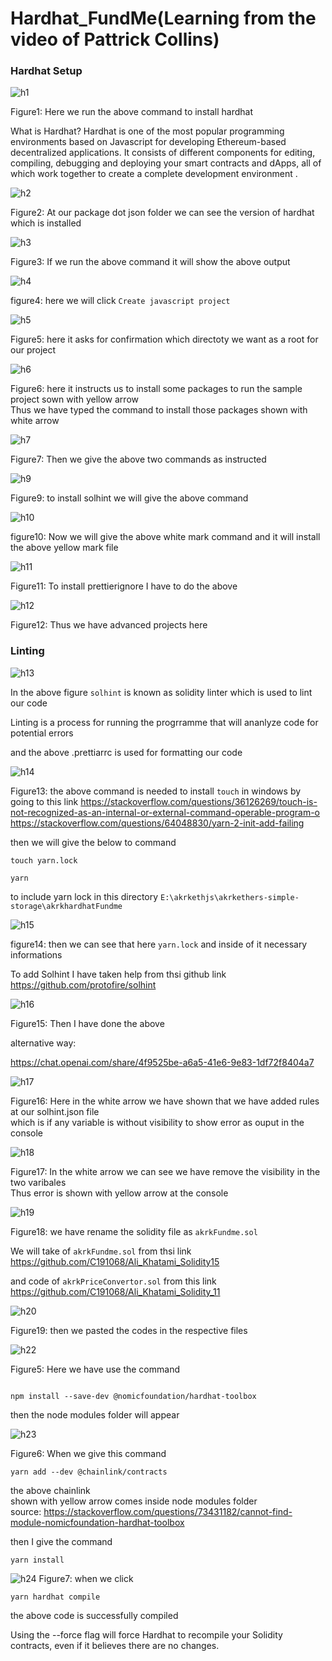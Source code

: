 # Hardhat_FundMe(Learning from the video of Pattrick Collins)

### Hardhat Setup

![h1](https://github.com/C191068/Ali_Khatami_Hardhat1/assets/89090776/4fcd03b3-15a3-4815-8c52-48e6e8cec05e)

Figure1: Here we run the above command to install hardhat <br>


What is Hardhat? Hardhat is one of the most popular programming environments based on Javascript for developing Ethereum-based decentralized applications. It consists of different components for editing, compiling, debugging and deploying your smart contracts and dApps, all of which work together to create a complete development environment
.<br>


![h2](https://github.com/C191068/Ali_Khatami_Hardhat1/assets/89090776/51f6002f-5039-48af-8728-55e7bb3e653b)

Figure2: At our package dot json folder we can see the version of hardhat which is installed <br>

![h3](https://github.com/C191068/Ali_Khatami_Hardhat1/assets/89090776/f919cf84-f8c1-4132-91de-fd5c7621eb7e)

Figure3: If we run the above command it will show the above output

![h4](https://github.com/C191068/Ali_Khatami_Hardhat1/assets/89090776/4b143ade-2765-47b2-bf2d-6bef952d1eab)

figure4: here we will click ```Create javascript project``` <br>

![h5](https://github.com/C191068/Ali_Khatami_Hardhat1/assets/89090776/e0afa713-cec8-4844-9d7a-592a7aca0bef)

Figure5: here it asks for confirmation which directoty we want as a root for our project <br>


![h6](https://github.com/C191068/Ali_Khatami_Hardhat1/assets/89090776/d34a0f93-7af5-4815-91d1-030898ac61bc)

Figure6: here it instructs us to install some packages to run the sample project sown with yellow arrow <br>
Thus we have typed the command to install those packages shown with white arrow <br>

![h7](https://github.com/C191068/Ali_Khatami_Hardhat1/assets/89090776/af01dca7-d55e-4b64-82c7-d85efdad17d8)

Figure7: Then we give the above two commands as instructed <br>





![h9](https://github.com/C191068/Ali_Khatami_Hardhat1/assets/89090776/8c27e25b-fe98-4b1e-8504-423fa0c84896)

Figure9: to install solhint we will give the above command <br>

![h10](https://github.com/C191068/Ali_Khatami_Hardhat1/assets/89090776/b2b4d25f-1f70-4fbf-8ea0-b4961d4d9f0a)

figure10: Now we will give the above white mark command and it will install the above yellow mark file <br>

![h11](https://github.com/C191068/Ali_Khatami_Hardhat1/assets/89090776/a10c9d31-0143-4a19-96b5-d40ced660aad)

Figure11: To install prettierignore I have to do the above <br>

![h12](https://github.com/C191068/Ali_Khatami_Hardhat1/assets/89090776/761aa332-1464-4fdc-8698-f74fd07ae2ba)

Figure12: Thus we have advanced projects here <br>


### Linting


![h13](https://github.com/C191068/Ali_Khatami_Hardhat1/assets/89090776/03d9ac29-ddd3-4890-a8e7-e5fdf732b16f)

In the above figure ```solhint``` is known as solidity linter which is used to lint our code <br>

Linting is a process for running the progrramme that will ananlyze code for potential errors <br>

and the above .prettiarrc is used for formatting our code 


![h14](https://github.com/C191068/Ali_Khatami_Hardhat1/assets/89090776/eb0f1f8c-c7d8-4fbb-93d0-7e21f7024843)

Figure13: the above command is needed to install ```touch``` in windows by going to this link https://stackoverflow.com/questions/36126269/touch-is-not-recognized-as-an-internal-or-external-command-operable-program-o  <br>
https://stackoverflow.com/questions/64048830/yarn-2-init-add-failing


then we will give the below to command 

```
touch yarn.lock

yarn

```

to include yarn lock in this directory ```E:\akrkethjs\akrkethers-simple-storage\akrkhardhatFundme``` <br>


![h15](https://github.com/C191068/Ali_Khatami_Hardhat1/assets/89090776/3a2daca6-2059-4f25-8a66-30cfa1515599)

figure14: then we can see that here ```yarn.lock``` and inside of it necessary informations <br>

To add Solhint I have taken help from thsi github link   https://github.com/protofire/solhint<br>

![h16](https://github.com/C191068/Ali_Khatami_Hardhat1/assets/89090776/06e6a99c-745e-4fea-949e-5015e48f13c4)

Figure15: Then I have done the above <br>

alternative way:

https://chat.openai.com/share/4f9525be-a6a5-41e6-9e83-1df72f8404a7


![h17](https://github.com/C191068/Ali_Khatami_Hardhat1/assets/89090776/b09cf37e-0e59-4753-9977-2429fcbaa0f9)

Figure16: Here in the white arrow we have shown that we have added  rules at our solhint.json file <br>
which is if any variable is without visibility to show error as ouput in the console <br>

![h18](https://github.com/C191068/Ali_Khatami_Hardhat1/assets/89090776/11f1d71a-a39d-4841-b2a6-641a43886038)

Figure17: In the white arrow we can see we have remove the visibility in the two varibales <br>
Thus error is shown with yellow arrow at the console <br>

![h19](https://github.com/C191068/Ali_Khatami_Hardhat1/assets/89090776/abe499cd-8383-4639-8a38-1850df66c108)

Figure18: we have rename the solidity file as ```akrkFundme.sol``` <br>


We will take of ```akrkFundme.sol``` from thsi link https://github.com/C191068/Ali_Khatami_Solidity15 <br>

and code of ```akrkPriceConvertor.sol``` from this link https://github.com/C191068/Ali_Khatami_Solidity_11 <br>

![h20](https://github.com/C191068/Ali_Khatami_Hardhat1/assets/89090776/9480b349-016a-4740-a01f-7394f675e58b)

Figure19: then we pasted the codes in the respective files <br>


![h22](https://github.com/C191068/Ali_Khatami_Solidity_11/assets/89090776/8bd06f9e-e679-46b8-b6b8-879a7b7eee63)


Figure5: Here we have use the command <br>

```

npm install --save-dev @nomicfoundation/hardhat-toolbox

```

then the node modules folder will appear <br>

![h23](https://github.com/C191068/Ali_Khatami_Solidity_11/assets/89090776/5a73b559-8122-4206-9364-4ea543fb03f3)

Figure6: When we give this command

```
yarn add --dev @chainlink/contracts

```

the above chainlink <br>
shown with yellow arrow comes inside node modules folder <br>
source: https://stackoverflow.com/questions/73431182/cannot-find-module-nomicfoundation-hardhat-toolbox

then I give the command 

```
yarn install

```

![h24](https://github.com/C191068/Ali_Khatami_Hardhat1/assets/89090776/fab7fe2b-d672-446f-a64a-a1727af74941)
Figure7: when we click

```
yarn hardhat compile

```

the above code is successfully compiled 

Using the --force flag will force Hardhat to recompile your Solidity contracts, even if it believes there are no changes.
